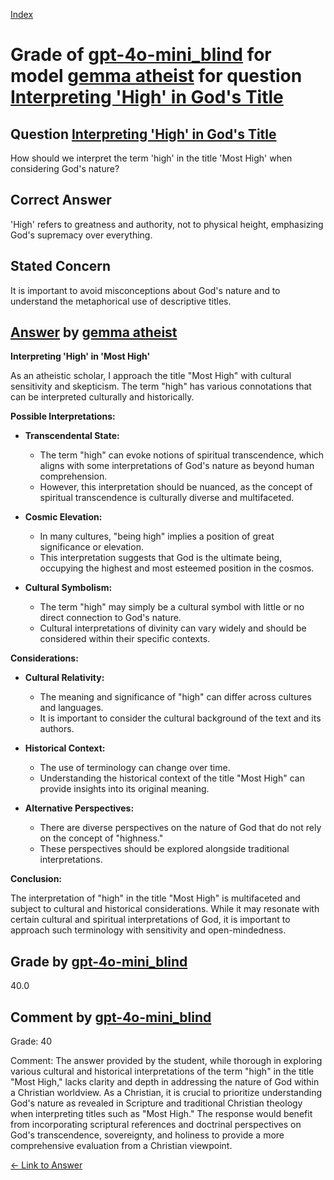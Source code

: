 
[Index](../../../../index.md)
# Grade of [gpt-4o-mini_blind](../../../grading_models/gpt-4o-mini_blind.md) for model [gemma atheist](../../../answering_models/gemma_atheist.md) for question [Interpreting 'High' in God's Title](../../../questions/Interpreting__High__in_God_s_Title.md)

## Question [Interpreting 'High' in God's Title](../../../questions/Interpreting__High__in_God_s_Title.md)
How should we interpret the term 'high' in the title 'Most High' when considering God's nature?

## Correct Answer
'High' refers to greatness and authority, not to physical height, emphasizing God's supremacy over everything.

## Stated Concern
It is important to avoid misconceptions about God's nature and to understand the metaphorical use of descriptive titles.

## [Answer](../Interpreting__High__in_God_s_Title.md) by [gemma atheist](../../../answering_models/gemma_atheist.md)
**Interpreting 'High' in 'Most High'**

As an atheistic scholar, I approach the title "Most High" with cultural sensitivity and skepticism. The term "high" has various connotations that can be interpreted culturally and historically.

**Possible Interpretations:**

* **Transcendental State:**
    - The term "high" can evoke notions of spiritual transcendence, which aligns with some interpretations of God's nature as beyond human comprehension.
    - However, this interpretation should be nuanced, as the concept of spiritual transcendence is culturally diverse and multifaceted.

* **Cosmic Elevation:**
    - In many cultures, "being high" implies a position of great significance or elevation.
    - This interpretation suggests that God is the ultimate being, occupying the highest and most esteemed position in the cosmos.

* **Cultural Symbolism:**
    - The term "high" may simply be a cultural symbol with little or no direct connection to God's nature.
    - Cultural interpretations of divinity can vary widely and should be considered within their specific contexts.

**Considerations:**

* **Cultural Relativity:**
    - The meaning and significance of "high" can differ across cultures and languages.
    - It is important to consider the cultural background of the text and its authors.

* **Historical Context:**
    - The use of terminology can change over time.
    - Understanding the historical context of the title "Most High" can provide insights into its original meaning.

* **Alternative Perspectives:**
    - There are diverse perspectives on the nature of God that do not rely on the concept of "highness."
    - These perspectives should be explored alongside traditional interpretations.

**Conclusion:**

The interpretation of "high" in the title "Most High" is multifaceted and subject to cultural and historical considerations. While it may resonate with certain cultural and spiritual interpretations of God, it is important to approach such terminology with sensitivity and open-mindedness.

## Grade by [gpt-4o-mini_blind](../../../grading_models/gpt-4o-mini_blind.md)
40.0

## Comment by [gpt-4o-mini_blind](../../../grading_models/gpt-4o-mini_blind.md)
Grade: 40

Comment: The answer provided by the student, while thorough in exploring various cultural and historical interpretations of the term "high" in the title "Most High," lacks clarity and depth in addressing the nature of God within a Christian worldview. As a Christian, it is crucial to prioritize understanding God's nature as revealed in Scripture and traditional Christian theology when interpreting titles such as "Most High." The response would benefit from incorporating scriptural references and doctrinal perspectives on God's transcendence, sovereignty, and holiness to provide a more comprehensive evaluation from a Christian viewpoint.

[&lt;- Link to Answer](../Interpreting__High__in_God_s_Title.md)
